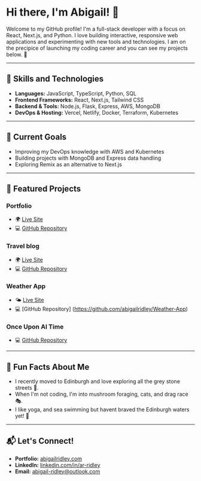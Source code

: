 # Hi there, I'm Abigail! 👋

Welcome to my GitHub profile! I'm a full-stack developer with a focus on React, Next.js, and Python. I love building interactive, responsive web applications and experimenting with new tools and technologies. I am on the precipice of launching my coding career and you can see my projects below. 🌟

---

## 🚀 Skills and Technologies
- **Languages:** JavaScript, TypeScript, Python, SQL
- **Frontend Frameworks:** React, Next.js, Tailwind CSS
- **Backend & Tools:** Node.js, Flask, Express, AWS, MongoDB
- **DevOps & Hosting:** Vercel, Netlify, Docker, Terraform, Kubernetes

---

## 🌱 Current Goals
- Improving my DevOps knowledge with AWS and Kubernetes
- Building projects with MongoDB and Express data handling
- Exploring Remix as an alternative to Next.js

---

## 📂 Featured Projects

### Portfolio
- 🌍 [Live Site](https://abigailridley.com)
- 💻 [GitHub Repository](https://github.com/abigailridley/portfolio-nextjs)

### Travel blog
- 🌍 [Live Site](https://ridley.netlify.app)
- 💻 [GitHub Repository](https://github.com/abigailridley/travel-blog-project)

### Weather App
- 🌤️ [Live Site](https://weather-app-5day-vanilla-javascript.netlify.app/)
- 💻 [GitHub Repository] (https://github.com/abigailridley/Weather-App)

### Once Upon AI Time
- 💻 [GitHub Repository](https://github.com/JessamineCodes/Team3_StorytimeApp)
  
---

## 🌟 Fun Facts About Me
- I recently moved to Edinburgh and love exploring all the grey stone streets 🏰.
- When I'm not coding, I'm into mushroom foraging, cats, and drag race 🎭.
- I like yoga, and sea swimming but havent braved the Edinburgh waters yet! 🌊

---

## 📬 Let's Connect!
- **Portfolio:** [abigailridley.com](https://www.abigailridley.com)
- **LinkedIn:** [linkedin.com/in/ar-ridley](https://linkedin.com/in/ar-ridley)
- **Email:** abigail-ridley@outlook.com
